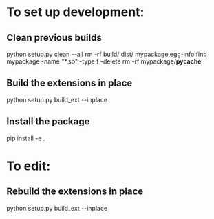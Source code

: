 # To set up development:

## Clean previous builds
python setup.py clean --all
rm -rf build/ dist/ mypackage.egg-info
find mypackage -name "*.so" -type f -delete
rm -rf mypackage/__pycache__

## Build the extensions in place
python setup.py build_ext --inplace

## Install the package
pip install -e .

# To edit:

## Rebuild the extensions in place
python setup.py build_ext --inplace



